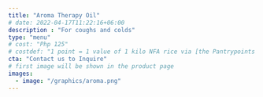 ```yaml
---
title: "Aroma Therapy Oil"
# date: 2022-04-17T11:22:16+06:00
description : "For coughs and colds"
type: "menu"
# cost: "Php 125"
# costdef: "1 point = 1 value of 1 kilo NFA rice via [the Pantrypoints system](https://pantrypoints.com)"
cta: "Contact us to Inquire"
# first image will be shown in the product page
images:
  - image: "/graphics/aroma.png"
---
```

